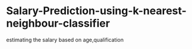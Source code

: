 # Salary-Prediction-using-k-nearest-neighbour-classifier
estimating the salary based on age,qualification
